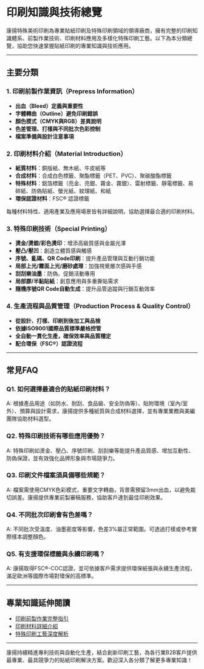 # 印刷知識與技術總覽

康揚特殊美術印刷為專業貼紙印刷及特殊印刷領域的領導廠商，擁有完整的印刷知識體系、前製作業技術、印刷材料應用及多樣化特殊印刷工藝。以下為本分類總覽，協助您快速掌握貼紙印刷的專業知識與技術應用。

---

## 主要分類

### 1. 印刷前製作業資訊（Prepress Information）
- **出血（Bleed）定義與重要性**
- **字體轉曲（Outline）避免印刷錯誤**
- **顏色模式（CMYK與RGB）差異說明**
- **色差管理、打樣與不同批次色彩控制**
- **檔案準備與設計注意事項**

### 2. 印刷材料介紹（Material Introduction）
- **紙質材料**：銅版紙、無木紙、牛皮紙等
- **合成材料**：合成白色標籤、聚酯標籤（PET、PVC）、聚碳酸酯標籤
- **特殊材料**：鋁箔標籤（亮金、亮銀、霧金、霧銀）、雷射標籤、靜電標籤、易碎紙、防偽貼紙、螢光紙、紋理紙、和紙
- **環保認證材料**：FSC® 認證標籤

每種材料特性、適用產業及應用場景皆有詳細說明，協助選擇最合適的印刷材料。

### 3. 特殊印刷技術（Special Printing）
- **燙金/燙銀/彩色燙印**：增添高級質感與金屬光澤
- **壓凸/壓凹**：創造立體質感與觸感
- **序號、亂碼、QR Code印刷**：提升產品管理與互動行銷功能
- **局部上光/霧面上光/磨砂處理**：加強視覺層次感與手感
- **刮刮樂油墨**：防偽、促銷活動專用
- **局部膠/半黏貼紙**：創意應用與多重撕貼需求
- **隨機序號QR Code自動生成**：提升品管追蹤與行銷互動效率

### 4. 生產流程與品質管理（Production Process & Quality Control）
- **從設計、打樣、印刷到後加工與品檢**
- **依據ISO9001國際品質標準嚴格控管**
- **全自動一貫化生產，確保效率與品質穩定**
- **配合環保（FSC®）認證流程**

---

## 常見FAQ

### Q1. 如何選擇最適合的貼紙印刷材料？
A: 根據產品用途（如防水、耐刮、食品級、安全防偽等）、貼附環境（室內/室外）、預算與設計需求，康揚提供多種紙質與合成材料選擇，並有專業業務與美編團隊協助材料選型。

### Q2. 特殊印刷技術有哪些應用優勢？
A: 特殊印刷如燙金、壓凸、序號印刷、刮刮樂等能提升產品質感、增加互動性、防偽保證，並有效強化品牌形象與市場競爭力。

### Q3. 印刷文件檔案須具備哪些規範？
A: 檔案需使用CMYK色彩模式，重要文字轉曲，背景需預留3mm出血，以避免裁切誤差。康揚提供專業前製審稿服務，協助客戶達到最佳印刷效果。

### Q4. 不同批次印刷會有色差嗎？
A: 不同批次受溫度、油墨密度等影響，色差3%屬正常範圍。可透過打樣或參考實際樣本調整顏色。

### Q5. 有支援環保標籤與永續印刷嗎？
A: 康揚取得FSC®-COC認證，並可依據客戶需求提供環保紙張與永續生產流程，滿足歐洲等國際市場對環保的高標準。

---

## 專業知識延伸閱讀

- [印刷前製作業完整指引](../prepress-information)
- [印刷材料詳細介紹](../material-introduction)
- [特殊印刷工藝深度解析](../special-printing)

---

康揚持續精進專利技術與自動化生產，結合創新印刷工藝，為各行業B2B客戶提供最專業、最具競爭力的貼紙印刷解決方案。歡迎深入各分類了解更多專業知識！